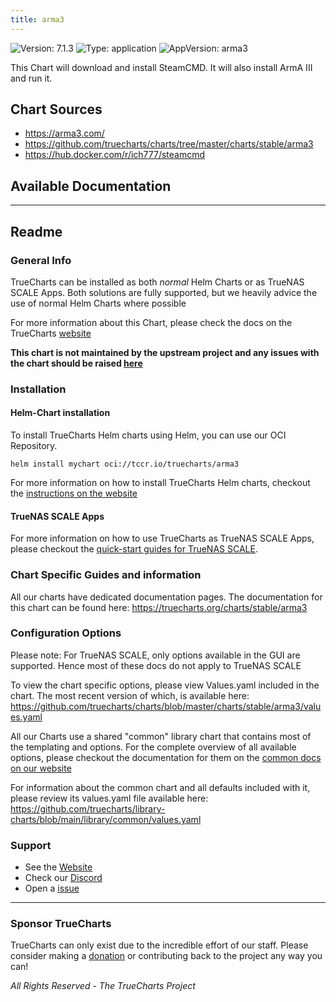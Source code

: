 ```yaml
---
title: arma3
---
```


![Version: 7.1.3](https://img.shields.io/badge/Version-7.1.3-informational?style=flat-square) ![Type: application](https://img.shields.io/badge/Type-application-informational?style=flat-square) ![AppVersion: arma3](https://img.shields.io/badge/AppVersion-arma3-informational?style=flat-square)

This Chart will download and install SteamCMD. It will also install ArmA III and run it.

## Chart Sources

- https://arma3.com/
- https://github.com/truecharts/charts/tree/master/charts/stable/arma3
- https://hub.docker.com/r/ich777/steamcmd

## Available Documentation



---

## Readme


### General Info

TrueCharts can be installed as both _normal_ Helm Charts or as TrueNAS SCALE Apps.
Both solutions are fully supported, but we heavily advice the use of normal Helm Charts where possible

For more information about this Chart, please check the docs on the TrueCharts [website](https://truecharts.org/charts/stable/arma3)

**This chart is not maintained by the upstream project and any issues with the chart should be raised [here](https://github.com/truecharts/charts/issues/new/choose)**

### Installation

#### Helm-Chart installation

To install TrueCharts Helm charts using Helm, you can use our OCI Repository.

`helm install mychart oci://tccr.io/truecharts/arma3`

For more information on how to install TrueCharts Helm charts, checkout the [instructions on the website](/guides)


#### TrueNAS SCALE Apps

For more information on how to use TrueCharts as TrueNAS SCALE Apps, please checkout the [quick-start guides for TrueNAS SCALE](/deprecated/scale).

### Chart Specific Guides and information

All our charts have dedicated documentation pages.
The documentation for this chart can be found here:
https://truecharts.org/charts/stable/arma3

### Configuration Options

Please note: For TrueNAS SCALE, only options available in the GUI are supported.
Hence most of these docs do not apply to TrueNAS SCALE

To view the chart specific options, please view Values.yaml included in the chart.
The most recent version of which, is available here: https://github.com/truecharts/charts/blob/master/charts/stable/arma3/values.yaml

All our Charts use a shared "common" library chart that contains most of the templating and options.
For the complete overview of all available options, please checkout the documentation for them on the [common docs on our website](/common)

For information about the common chart and all defaults included with it, please review its values.yaml file available here: https://github.com/truecharts/library-charts/blob/main/library/common/values.yaml

### Support

- See the [Website](https://truecharts.org)
- Check our [Discord](https://discord.gg/tVsPTHWTtr)
- Open a [issue](https://github.com/truecharts/charts/issues/new/choose)

---

### Sponsor TrueCharts

TrueCharts can only exist due to the incredible effort of our staff.
Please consider making a [donation](/general/sponsor) or contributing back to the project any way you can!

_All Rights Reserved - The TrueCharts Project_

